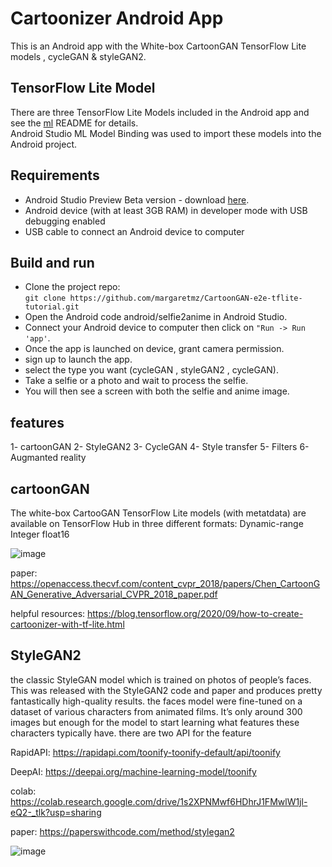# Cartoonizer Android App

This is an Android  app with the White-box CartoonGAN TensorFlow Lite models , cycleGAN & styleGAN2.   

## TensorFlow Lite Model
There are three TensorFlow Lite Models included in the Android app and see the [ml](../ml/) README for details.  
Android Studio ML Model Binding was used to import these models into the Android project.

## Requirements
* Android Studio Preview Beta version - download [here](https://developer.android.com/studio/preview).
* Android device (with at least 3GB RAM) in developer mode with USB debugging enabled
* USB cable to connect an Android device to computer

## Build and run
* Clone the project repo:  
`git clone https://github.com/margaretmz/CartoonGAN-e2e-tflite-tutorial.git`  
* Open the Android code android/selfie2anime in Android Studio.
* Connect your Android device to computer then click on `"Run -> Run 'app'`.
* Once the app is launched on device, grant camera permission.
* sign up to launch the app.
* select the type you want (cycleGAN , styleGAN2 , cycleGAN).
* Take a selfie or a photo and wait to process the selfie. 
* You will then see a screen with both the selfie and anime image.

## features
1- cartoonGAN
2- StyleGAN2
3- CycleGAN
4- Style transfer
5- Filters
6- Augmanted reality


## cartoonGAN
The white-box CartooGAN TensorFlow Lite models (with metatdata) are available on TensorFlow Hub in three different formats:
Dynamic-range
Integer
float16

![image](https://user-images.githubusercontent.com/60838458/126578239-7c5c7afb-6044-4312-b5a0-192b53e6dc75.png)


paper: https://openaccess.thecvf.com/content_cvpr_2018/papers/Chen_CartoonGAN_Generative_Adversarial_CVPR_2018_paper.pdf

helpful resources: https://blog.tensorflow.org/2020/09/how-to-create-cartoonizer-with-tf-lite.html

## StyleGAN2

the classic StyleGAN model which is trained on photos of people’s faces. This was released with the StyleGAN2 code and paper and produces pretty fantastically high-quality results.
the faces model were fine-tuned on a dataset of various characters from animated films. It’s only around 300 images but enough for the model to start learning what features these characters typically have.
there are two API for the feature 

RapidAPI: https://rapidapi.com/toonify-toonify-default/api/toonify

DeepAI: https://deepai.org/machine-learning-model/toonify

colab: https://colab.research.google.com/drive/1s2XPNMwf6HDhrJ1FMwlW1jl-eQ2-_tlk?usp=sharing

paper: https://paperswithcode.com/method/stylegan2

![image](https://user-images.githubusercontent.com/60838458/126884084-22b51924-3f07-4a01-a76c-dcad8e6fd4fb.png)

